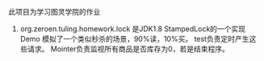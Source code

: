 此项目为学习图灵学院的作业

1. org.zeroen.tuling.homework.lock 是JDK1.8 StampedLock的一个实现Demo
   模拟了一个类似秒杀的场景，90%读，10%买。
   test负责定时产生这些请求。
   Mointer负责监视所有商品是否库存为0，若是结束程序。
